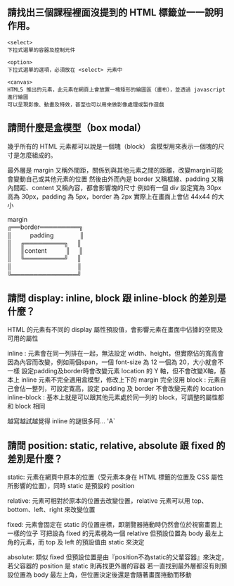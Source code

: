 ## 請找出三個課程裡面沒提到的 HTML 標籤並一一說明作用。
```
<select> 
下拉式選單的容器及控制元件
```
```
<option> 
下拉式選單的選項，必須放在 <select> 元素中
```
```
<canvas> 
HTML5 推出的元素，此元素在網頁上會放置一塊矩形的繪圖區（畫布），並透過 javascript 進行繪圖
可以呈現影像、動畫及特效，甚至也可以用來做影像處理或製作遊戲
```

## 請問什麼是盒模型（box modal）

幾乎所有的 HTML 元素都可以說是一個塊（block）
盒模型用來表示一個塊的尺寸是怎麼組成的。

最外層是 margin 又稱外間距，關係到與其他元素之間的距離，改變margin可能會變動自己或其他元素的位置
然後由外而內是 border 又稱框線、padding 又稱內間距、content 又稱內容，都會影響塊的尺寸
例如有一個 div 設定寬為 30px 高為 30px，padding 為 5px，border 為 2px
實際上在畫面上會佔 44x44 的大小

margin    
╔══border═════════╗   
║&nbsp;&nbsp;&nbsp;&nbsp;&nbsp;&nbsp;　   padding &nbsp;&nbsp;&nbsp;&nbsp;&nbsp;&nbsp;&nbsp;&nbsp;&nbsp;&nbsp;&nbsp;&nbsp;&nbsp;&nbsp;║   
║&nbsp;&nbsp;&nbsp;&nbsp;     ╔═════════╗&nbsp;&nbsp;&nbsp;&nbsp;    ║   
║&nbsp;&nbsp;&nbsp;&nbsp;     ║content&nbsp;&nbsp;&nbsp;&nbsp;&nbsp;&nbsp;&nbsp;&nbsp;&nbsp;&nbsp;    ║&nbsp;&nbsp;&nbsp;&nbsp;    ║   
║&nbsp;&nbsp;&nbsp;&nbsp;     ╚═════════╝&nbsp;&nbsp;&nbsp;&nbsp;    ║   
║&nbsp;&nbsp;&nbsp;&nbsp;&nbsp;&nbsp;&nbsp;&nbsp;&nbsp;&nbsp;&nbsp;&nbsp;&nbsp;　　　　　　　║   
╚═══════════════╝   

## 請問 display: inline, block 跟 inline-block 的差別是什麼？

HTML 的元素有不同的 display 屬性預設值，會影響元素在畫面中佔據的空間及可用的屬性

inline : 元素會在同一列排在一起，無法設定 width、height，但實際佔的寬高會因為內容而改變，例如兩個span，一個 font-size 為 12 一個為 20，大小就會不一樣
         設定padding及border時會改變元素 location 的 Y 軸，但不會改變X軸，基本上 inline 元素不完全適用盒模型，修改上下的 margin 完全沒用
block : 元素自己會佔一整列，可設定寬高，設定 padding 及 border 不會改變元素的 location
inline-block : 基本上就是可以跟其他元素處於同一列的 block，可調整的屬性都和 block 相同

越寫越試越覺得 inline 的謎很多阿… 'A`

## 請問 position: static, relative, absolute 跟 fixed 的差別是什麼？

static:
元素在網頁中原本的位置（受元素本身在 HTML 標籤的位置及 CSS 屬性所影響的位置），同時 static 是預設的 position

relative: 
元素可相對於原本的位置去改變位置，relative 元素可以用 top、bottom、left、right 來改變位置

fixed: 
元素會固定在 static 的位置座標，即瀏覽器捲動時仍然會位於視窗畫面上一樣的位子
可把設為 fixed 的元素視為一個 relative 但預設位置為 body 最左上角的元素，而 top 及 left 的預設值由 static 來決定

absolute: 
類似 fixed 但預設位置是由『position不為static的父輩容器』來決定，若父容器的 position 是 static 則再找更外層的容器
若一直找到最外層都沒有則預設位置為 body 最左上角，但位置決定後還是會隨著畫面捲動而移動
       